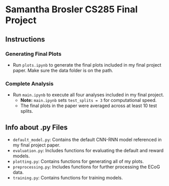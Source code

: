 # Samantha Brosler CS285 Final Project

## Instructions

### Generating Final Plots
- Run `plots.ipynb` to generate the final plots included in my final project paper. Make sure the data folder is on the path.

### Complete Analysis
- Run `main.ipynb` to execute all four analyses included in my final project. 
  - **Note:** `main.ipynb` sets `test_splits = 3` for computational speed. 
  - The final plots in the paper were averaged across at least 10 test splits.

## Info about .py Files
- `default_model.py`: Contains the default CNN-RNN model referenced in my final project paper.
- `evaluation.py`: Includes functions for evaluating the default and reward models.
- `plotting.py`: Contains functions for generating all of my plots.
- `preprocessing.py`: Includes functions for further processing the ECoG data.
- `training.py`: Contains functions for training models.